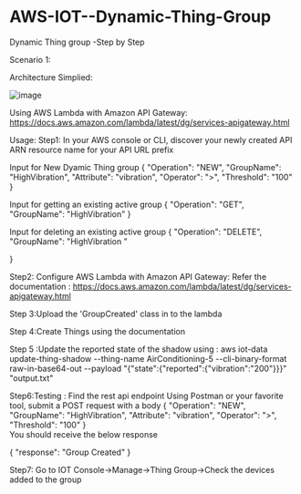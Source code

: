# AWS-IOT--Dynamic-Thing-Group
Dynamic Thing group -Step by Step


Scenario 1:

Architecture Simplied:

![image](https://user-images.githubusercontent.com/80298979/112763811-ab78ae00-9023-11eb-8bc4-24c08fbd0f2f.png)





Using AWS Lambda with Amazon API Gateway:
https://docs.aws.amazon.com/lambda/latest/dg/services-apigateway.html

Usage:
Step1:
In your AWS console or CLI, discover your newly created API ARN resource name for your API URL prefix

Input  for New Dyamic Thing group
{
    "Operation": "NEW",
    "GroupName": "HighVibration",
    "Attribute": "vibration",
    "Operator": ">",
    "Threshold": "100"
}

Input for getting an existing active group
{
    "Operation": "GET",
    "GroupName": "HighVibration"
}	


Input for deleting an existing active group
{
    "Operation": "DELETE",
    "GroupName": "HighVibration "
	
}

Step2:
Configure AWS Lambda with Amazon API Gateway:
Refer the documentation :
https://docs.aws.amazon.com/lambda/latest/dg/services-apigateway.html


Step 3:Upload the 'GroupCreated' class in to the lambda

Step 4:Create Things using the documentation

Step 5 :Update the reported state of the shadow using :
aws iot-data update-thing-shadow --thing-name AirConditioning-5 --cli-binary-format raw-in-base64-out --payload "{\"state\":{\"reported\":{\"vibration\":\"200\"}}}" "output.txt"

Step6:Testing :
Find the rest api endpoint
Using Postman or your favorite tool, submit a POST request with a body
{
    "Operation": "NEW",
    "GroupName": "HighVibration",
    "Attribute": "vibration",
    "Operator": ">",
    "Threshold": "100"
}	
You should receive the below response

{
    "response": "Group Created"
}

Step7:
Go to IOT Console->Manage->Thing Group->Check the devices added to the group 




